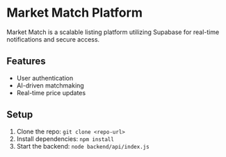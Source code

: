 # Market Match Platform

Market Match is a scalable listing platform utilizing Supabase for real-time notifications and secure access.

## Features
- User authentication
- AI-driven matchmaking
- Real-time price updates

## Setup
1. Clone the repo: `git clone <repo-url>`
2. Install dependencies: `npm install`
3. Start the backend: `node backend/api/index.js`